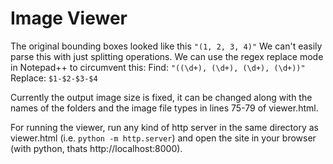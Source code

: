 # Image Viewer

The original bounding boxes looked like this
`"(1, 2, 3, 4)"`
We can't easily parse this with just splitting operations.
We can use the regex replace mode in Notepad++ to circumvent this:
Find: `"((\d+), (\d+), (\d+), (\d+))"`
Replace: `$1-$2-$3-$4`

Currently the output image size is fixed, it can be changed along with the names of the folders and the image file types in lines 75-79 of viewer.html.

For running the viewer, run any kind of http server in the same directory as viewer.html (i.e. `python -m http.server`) and open the site in your browser (with python, thats http://localhost:8000).
